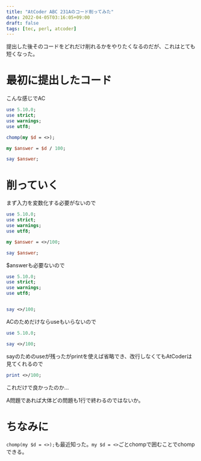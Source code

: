 ```yaml
---
title: "AtCoder ABC 231Aのコード削ってみた"
date: 2022-04-05T03:16:05+09:00
draft: false
tags: [tec, perl, atcoder]
---
```


提出した後そのコードをどれだけ削れるかをやりたくなるのだが、これはとても短くなった。

# 最初に提出したコード

こんな感じでAC

```perl
use 5.10.0;
use strict;
use warnings;
use utf8;

chomp(my $d = <>);

my $answer = $d / 100;

say $answer;
```

# 削っていく

まず入力を変数化する必要がないので

```perl
use 5.10.0;
use strict;
use warnings;
use utf8;

my $answer = <>/100;

say $answer;
```

$answerも必要ないので

```perl
use 5.10.0;
use strict;
use warnings;
use utf8;


say <>/100;
```

ACのためだけならuseもいらないので

```perl
use 5.10.0;

say <>/100;
```

sayのためのuseが残ったがprintを使えば省略でき、改行しなくてもAtCoderは見てくれるので

```perl
print <>/100;
```

これだけで良かったのか...

A問題であれば大体どの問題も1行で終わるのではないか。

# ちなみに

`chomp(my $d = <>);`も最近知った。`my $d = <>`ごとchompで囲むことでchompできる。